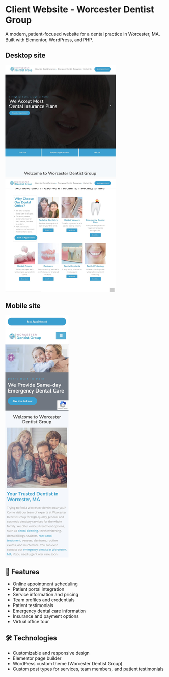  # Client Website - Worcester Dentist Group 

A modern, patient-focused website for a dental practice in Worcester, MA. Built with Elementor, WordPress, and PHP. 

## Desktop site
<img src="https://raw.githubusercontent.com/iterating/worcester-dentist-group/refs/heads/main/portfolio.webdentist.worcesterdentistgroup.desktop1.jpeg" width="350px">

<img src="https://raw.githubusercontent.com/iterating/worcester-dentist-group/refs/heads/main/portfolio.webdentist.worcesterdentistgroup.desktop2.jpeg" width="350px">

## Mobile site
<img src="https://raw.githubusercontent.com/iterating/worcester-dentist-group/refs/heads/main/portfolio.webdentist.worcesterdentistgroup.jpg" width="200px">


## 🦷 Features

- Online appointment scheduling
- Patient portal integration
- Service information and pricing
- Team profiles and credentials
- Patient testimonials
- Emergency dental care information
- Insurance and payment options
- Virtual office tour

## 🛠️ Technologies

- Customizable and responsive design
- Elementor page builder
- WordPress custom theme (Worcester Dentist Group)
- Custom post types for services, team members, and patient testimonials
